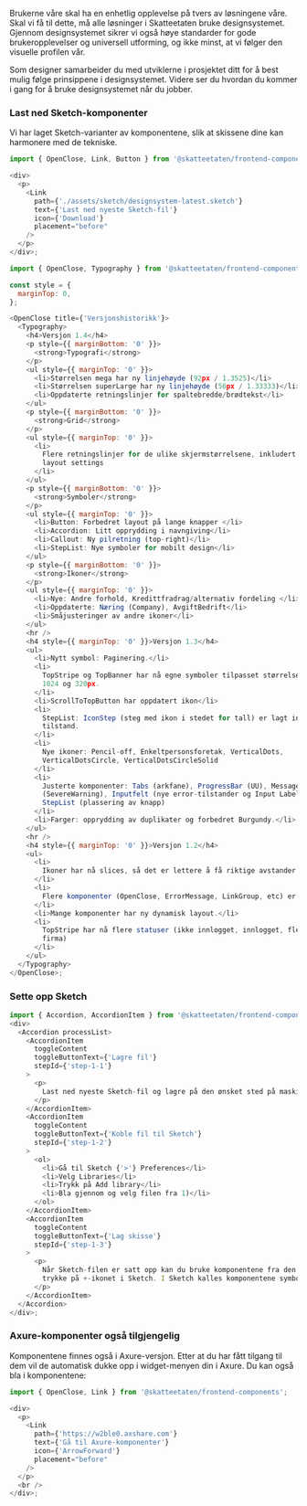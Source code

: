 Brukerne våre skal ha en enhetlig opplevelse på tvers av løsningene våre. Skal vi få til dette, må alle løsninger i Skatteetaten bruke designsystemet. Gjennom designsystemet sikrer vi også høye standarder for gode brukeropplevelser og universell utforming, og ikke minst, at vi følger den visuelle profilen vår.

Som designer samarbeider du med utviklerne i prosjektet ditt for å best mulig følge prinsippene i designsystemet. Videre ser du hvordan du kommer i gang for å bruke designsystemet når du jobber.

### Last ned Sketch-komponenter

Vi har laget Sketch-varianter av komponentene, slik at skissene dine kan harmonere med de tekniske.

```js noeditor
import { OpenClose, Link, Button } from '@skatteetaten/frontend-components';

<div>
  <p>
    <Link
      path={'./assets/sketch/designsystem-latest.sketch'}
      text={'Last ned nyeste Sketch-fil'}
      icon={'Download'}
      placement="before"
    />
  </p>
</div>;
```

```js noeditor
import { OpenClose, Typography } from '@skatteetaten/frontend-components';

const style = {
  marginTop: 0,
};

<OpenClose title={'Versjonshistorikk'}>
  <Typography>
    <h4>Versjon 1.4</h4>
    <p style={{ marginBottom: '0' }}>
      <strong>Typografi</strong>
    </p>
    <ul style={{ marginTop: '0' }}>
      <li>Størrelsen mega har ny linjehøyde (92px / 1.3525)</li>
      <li>Størrelsen superLarge har ny linjehøyde (56px / 1.33333)</li>
      <li>Oppdaterte retningslinjer for spaltebredde/brødtekst</li>
    </ul>
    <p style={{ marginBottom: '0' }}>
      <strong>Grid</strong>
    </p>
    <ul style={{ marginTop: '0' }}>
      <li>
        Flere retningslinjer for de ulike skjermstørrelsene, inkludert konkrete
        layout settings
      </li>
    </ul>
    <p style={{ marginBottom: '0' }}>
      <strong>Symboler</strong>
    </p>
    <ul style={{ marginTop: '0' }}>
      <li>Button: Forbedret layout på lange knapper </li>
      <li>Accordion: Litt opprydding i navngiving</li>
      <li>Callout: Ny pilretning (top-right)</li>
      <li>StepList: Nye symboler for mobilt design</li>
    </ul>
    <p style={{ marginBottom: '0' }}>
      <strong>Ikoner</strong>
    </p>
    <ul style={{ marginTop: '0' }}>
      <li>Nye: Andre forhold, Kredittfradrag/alternativ fordeling </li>
      <li>Oppdaterte: Næring (Company), AvgiftBedrift</li>
      <li>Småjusteringer av andre ikoner</li>
    </ul>
    <hr />
    <h4 style={{ marginTop: '0' }}>Versjon 1.3</h4>
    <ul>
      <li>Nytt symbol: Paginering.</li>
      <li>
        TopStripe og TopBanner har nå egne symboler tilpasset størrelsene 1440,
        1024 og 320px.
      </li>
      <li>ScrollToTopButton har oppdatert ikon</li>
      <li>
        StepList: IconStep (steg med ikon i stedet for tall) er lagt inn som ny
        tilstand.
      </li>
      <li>
        Nye ikoner: Pencil-off, Enkeltpersonsforetak, VerticalDots,
        VerticalDotsCircle, VerticalDotsCircleSolid
      </li>
      <li>
        Justerte komponenter: Tabs (arkfane), ProgressBar (UU), MessageBar
        (SevereWarning), Inputfelt (nye error-tilstander og Input Label),
        StepList (plassering av knapp)
      </li>
      <li>Farger: opprydding av duplikater og forbedret Burgundy.</li>
    </ul>
    <hr />
    <h4 style={{ marginTop: '0' }}>Versjon 1.2</h4>
    <ul>
      <li>
        Ikoner har nå slices, så det er lettere å få riktige avstander i Zeplin.
      </li>
      <li>
        Flere komponenter (OpenClose, ErrorMessage, LinkGroup, etc) er lagt til.
      </li>
      <li>Mange komponenter har ny dynamisk layout.</li>
      <li>
        TopStripe har nå flere statuser (ikke innlogget, innlogget, flerbruker,
        firma)
      </li>
    </ul>
  </Typography>
</OpenClose>;
```

### Sette opp Sketch

```js noeditor
import { Accordion, AccordionItem } from '@skatteetaten/frontend-components';
<div>
  <Accordion processList>
    <AccordionItem
      toggleContent
      toggleButtonText={'Lagre fil'}
      stepId={'step-1-1'}
    >
      <p>
        Last ned nyeste Sketch-fil og lagre på den ønsket sted på maskinen din.
      </p>
    </AccordionItem>
    <AccordionItem
      toggleContent
      toggleButtonText={'Koble fil til Sketch'}
      stepId={'step-1-2'}
    >
      <ol>
        <li>Gå til Sketch {'>'} Preferences</li>
        <li>Velg Libraries</li>
        <li>Trykk på Add library</li>
        <li>Bla gjennom og velg filen fra 1)</li>
      </ol>
    </AccordionItem>
    <AccordionItem
      toggleContent
      toggleButtonText={'Lag skisse'}
      stepId={'step-1-3'}
    >
      <p>
        Når Sketch-filen er satt opp kan du bruke komponentene fra den ved å
        trykke på +-ikonet i Sketch. I Sketch kalles komponentene symboler.
      </p>
    </AccordionItem>
  </Accordion>
</div>;
```

### Axure-komponenter også tilgjengelig

Komponentene finnes også i Axure-versjon. Etter at du har fått tilgang til dem vil de automatisk dukke opp i widget-menyen din i Axure. Du kan også bla i komponentene:

```js noeditor
import { OpenClose, Link } from '@skatteetaten/frontend-components';

<div>
  <p>
    <Link
      path={'https://w2ble0.axshare.com'}
      text={'Gå til Axure-komponenter'}
      icon={'ArrowForward'}
      placement="before"
    />
  </p>
  <br />
</div>;
```
